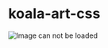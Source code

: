 # koala-art-css
![Image can not be loaded](https://drive.google.com/file/d/1ngHuPwvWdP7DNQ1p8AfW7GoxeW53FdIB/view?usp=sharing)
